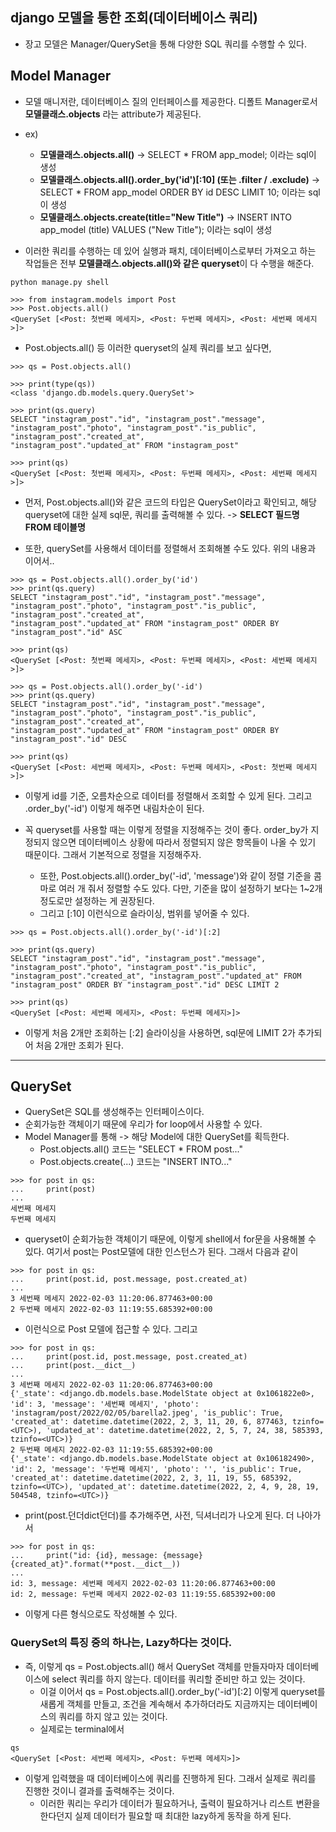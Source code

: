 ## django 모델을 통한 조회(데이터베이스 쿼리)
- 장고 모델은 Manager/QuerySet을 통해 다양한 SQL 쿼리를 수행할 수 있다.

## Model Manager
- 모델 매니저란, 데이터베이스 질의 인터페이스를 제공한다. 디폴트 Manager로서 **모델클래스.objects** 라는 attribute가 제공된다.
- ex) 
  - **모델클래스.objects.all()** -> SELECT * FROM app_model;  이라는 sql이 생성
  - **모델클래스.objects.all().order_by('id')[:10] (또는 .filter / .exclude)** -> SELECT * FROM app_model ORDER BY id DESC LIMIT 10;  이라는 sql이 생성
  - **모델클래스.objects.create(title="New Title")** -> INSERT INTO app_model (title) VALUES ("New Title");  이라는 sql이 생성

- 이러한 쿼리를 수행하는 데 있어 실행과 패치, 데이터베이스로부터 가져오고 하는 작업들은 전부 **모델클래스.objects.all()와 같은 queryset**이 다 수행을 해준다.

```terminal
python manage.py shell

>>> from instagram.models import Post
>>> Post.objects.all()
<QuerySet [<Post: 첫번째 메세지>, <Post: 두번째 메세지>, <Post: 세번째 메세지>]>
```

- Post.objects.all() 등 이러한 queryset의 실제 쿼리를 보고 싶다면, 

```terminal
>>> qs = Post.objects.all()

>>> print(type(qs))
<class 'django.db.models.query.QuerySet'>

>>> print(qs.query)
SELECT "instagram_post"."id", "instagram_post"."message", "instagram_post"."photo", "instagram_post"."is_public", "instagram_post"."created_at", 
"instagram_post"."updated_at" FROM "instagram_post"

>>> print(qs)
<QuerySet [<Post: 첫번째 메세지>, <Post: 두번째 메세지>, <Post: 세번째 메세지>]>
```

- 먼저, Post.objects.all()와 같은 코드의 타입은 QuerySet이라고 확인되고, 해당 queryset에 대한 실제 sql문, 쿼리를 출력해볼 수 있다. -> **SELECT 필드명 FROM 테이블명**


- 또한, querySet를 사용해서 데이터를 정렬해서 조회해볼 수도 있다. 위의 내용과 이어서..
```terminal
>>> qs = Post.objects.all().order_by('id')
>>> print(qs.query)
SELECT "instagram_post"."id", "instagram_post"."message", "instagram_post"."photo", "instagram_post"."is_public", "instagram_post"."created_at", 
"instagram_post"."updated_at" FROM "instagram_post" ORDER BY "instagram_post"."id" ASC

>>> print(qs)
<QuerySet [<Post: 첫번째 메세지>, <Post: 두번째 메세지>, <Post: 세번째 메세지>]>

>>> qs = Post.objects.all().order_by('-id')
>>> print(qs.query)
SELECT "instagram_post"."id", "instagram_post"."message", "instagram_post"."photo", "instagram_post"."is_public", "instagram_post"."created_at", 
"instagram_post"."updated_at" FROM "instagram_post" ORDER BY "instagram_post"."id" DESC

>>> print(qs)
<QuerySet [<Post: 세번째 메세지>, <Post: 두번째 메세지>, <Post: 첫번째 메세지>]>
```

- 이렇게 id를 기준, 오름차순으로 데이터를 정렬해서 조회할 수 있게 된다. 그리고 .order_by('-id') 이렇게 해주면 내림차순이 된다.

- 꼭 queryset를 사용할 때는 이렇게 정렬을 지정해주는 것이 좋다. order_by가 지정되지 않으면 데이터베이스 상황에 따라서 정렬되지 않은 항목들이 나올 수 있기 때문이다. 그래서 기본적으로 정렬을 지정해주자.
  - 또한, Post.objects.all().order_by('-id', 'message')와 같이 정렬 기준을 콤마로 여러 개 줘서 정렬할 수도 있다. 다만, 기준을 많이 설정하기 보다는 1~2개 정도로만 설정하는 게 권장된다.
  - 그리고 [:10] 이런식으로 슬라이싱, 범위를 넣어줄 수 있다.

```terminal
>>> qs = Post.objects.all().order_by('-id')[:2]

>>> print(qs.query)
SELECT "instagram_post"."id", "instagram_post"."message", "instagram_post"."photo", "instagram_post"."is_public", "instagram_post"."created_at", "instagram_post"."updated_at" FROM "instagram_post" ORDER BY "instagram_post"."id" DESC LIMIT 2

>>> print(qs)
<QuerySet [<Post: 세번째 메세지>, <Post: 두번째 메세지>]>
```

- 이렇게 처음 2개만 조회하는 [:2] 슬라이싱을 사용하면, sql문에 LIMIT 2가 추가되어 처음 2개만 조회가 된다.

* * *
## QuerySet
- QuerySet은 SQL를 생성해주는 인터페이스이다. 
- 순회가능한 객체이기 때문에 우리가 for loop에서 사용할 수 있다.
- Model Manager를 통해 -> 해당 Model에 대한 QuerySet를 획득한다.
  - Post.objects.all() 코드는 "SELECT * FROM post..."
  - Post.objects.create(...) 코드는 "INSERT INTO..."

```terminal
>>> for post in qs:
...     print(post)
... 
세번째 메세지
두번째 메세지
```

- queryset이 순회가능한 객체이기 때문에, 이렇게 shell에서 for문을 사용해볼 수 있다. 여기서 post는 Post모델에 대한 인스턴스가 된다. 그래서 다음과 같이
```terminal
>>> for post in qs:
...     print(post.id, post.message, post.created_at)
... 
3 세번째 메세지 2022-02-03 11:20:06.877463+00:00
2 두번째 메세지 2022-02-03 11:19:55.685392+00:00
```

- 이런식으로 Post 모델에 접근할 수 있다. 그리고 
```terminal
>>> for post in qs:
...     print(post.id, post.message, post.created_at)
...     print(post.__dict__)
... 
3 세번째 메세지 2022-02-03 11:20:06.877463+00:00
{'_state': <django.db.models.base.ModelState object at 0x1061822e0>, 'id': 3, 'message': '세번째 메세지', 'photo': 'instagram/post/2022/02/05/barella2.jpeg', 'is_public': True, 'created_at': datetime.datetime(2022, 2, 3, 11, 20, 6, 877463, tzinfo=<UTC>), 'updated_at': datetime.datetime(2022, 2, 5, 7, 24, 38, 585393, tzinfo=<UTC>)}
2 두번째 메세지 2022-02-03 11:19:55.685392+00:00
{'_state': <django.db.models.base.ModelState object at 0x106182490>, 'id': 2, 'message': '두번째 메세지', 'photo': '', 'is_public': True, 'created_at': datetime.datetime(2022, 2, 3, 11, 19, 55, 685392, tzinfo=<UTC>), 'updated_at': datetime.datetime(2022, 2, 4, 9, 28, 19, 504548, tzinfo=<UTC>)}
```

- print(post.던더dict던더)를 추가해주면, 사전, 딕셔너리가 나오게 된다. 더 나아가서 

```terminal
>>> for post in qs:
...     print("id: {id}, message: {message} {created_at}".format(**post.__dict__))
... 
id: 3, message: 세번째 메세지 2022-02-03 11:20:06.877463+00:00
id: 2, message: 두번째 메세지 2022-02-03 11:19:55.685392+00:00
```

- 이렇게 다른 형식으로도 작성해볼 수 있다.



### QuerySet의 특징 중의 하나는, Lazy하다는 것이다.
- 즉, 이렇게 qs = Post.objects.all() 해서 QuerySet 객체를 만들자마자 데이터베이스에 select 쿼리를 하지 않는다. 데이터를 쿼리할 준비만 하고 있는 것이다. 
  - 이걸 이어서 qs = Post.objects.all().order_by('-id')[:2] 이렇게 queryset를 새롭게 객체를 만들고, 조건을 계속해서 추가하더라도 지금까지는 데이터베이스의 쿼리를 하지 않고 있는 것이다.
  - 실제로는 terminal에서 
```terminal
qs 
<QuerySet [<Post: 세번째 메세지>, <Post: 두번째 메세지>]>
```
- 이렇게 입력했을 때 데이터베이스에 쿼리를 진행하게 된다. 그래서 실제로 쿼리를 진행한 것이니 결과를 출력해주는 것이다. 
  - 이러한 쿼리는 우리가 데이터가 필요하거나, 출력이 필요하거나 리스트 변환을 한다던지 실제 데이터가 필요할 때 최대한 lazy하게 동작을 하게 된다.
